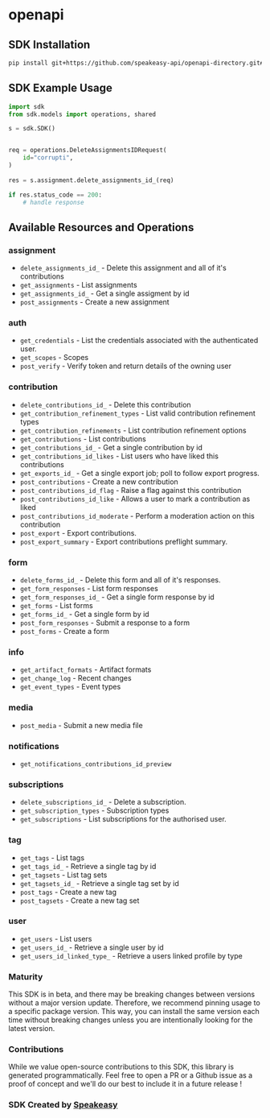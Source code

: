 # openapi

<!-- Start SDK Installation -->
## SDK Installation

```bash
pip install git+https://github.com/speakeasy-api/openapi-directory.git#subdirectory=SDKs/contribly.com/1.0.0/python
```
<!-- End SDK Installation -->

## SDK Example Usage
<!-- Start SDK Example Usage -->
```python
import sdk
from sdk.models import operations, shared

s = sdk.SDK()


req = operations.DeleteAssignmentsIDRequest(
    id="corrupti",
)
    
res = s.assignment.delete_assignments_id_(req)

if res.status_code == 200:
    # handle response
```
<!-- End SDK Example Usage -->

<!-- Start SDK Available Operations -->
## Available Resources and Operations


### assignment

* `delete_assignments_id_` - Delete this assignment and all of it's contributions
* `get_assignments` - List assignments
* `get_assignments_id_` - Get a single assigment by id
* `post_assignments` - Create a new assignment

### auth

* `get_credentials` - List the credentials associated with the authenticated user.
* `get_scopes` - Scopes
* `post_verify` - Verify token and return details of the owning user

### contribution

* `delete_contributions_id_` - Delete this contribution
* `get_contribution_refinement_types` - List valid contribution refinement types
* `get_contribution_refinements` - List contribution refinement options
* `get_contributions` - List contributions
* `get_contributions_id_` - Get a single contribution by id
* `get_contributions_id_likes` - List users who have liked this contributions
* `get_exports_id_` - Get a single export job; poll to follow export progress.
* `post_contributions` - Create a new contribution
* `post_contributions_id_flag` - Raise a flag against this contribution
* `post_contributions_id_like` - Allows a user to mark a contribution as liked
* `post_contributions_id_moderate` - Perform a moderation action on this contribution
* `post_export` - Export contributions.
* `post_export_summary` - Export contributions preflight summary.

### form

* `delete_forms_id_` - Delete this form and all of it's responses.
* `get_form_responses` - List form responses
* `get_form_responses_id_` - Get a single form response by id
* `get_forms` - List forms
* `get_forms_id_` - Get a single form by id
* `post_form_responses` - Submit a response to a form
* `post_forms` - Create a form

### info

* `get_artifact_formats` - Artifact formats
* `get_change_log` - Recent changes
* `get_event_types` - Event types

### media

* `post_media` - Submit a new media file

### notifications

* `get_notifications_contributions_id_preview`

### subscriptions

* `delete_subscriptions_id_` - Delete a subscription.
* `get_subscription_types` - Subscription types
* `get_subscriptions` - List subscriptions for the authorised user.

### tag

* `get_tags` - List tags
* `get_tags_id_` - Retrieve a single tag by id
* `get_tagsets` - List tag sets
* `get_tagsets_id_` - Retrieve a single tag set by id
* `post_tags` - Create a new tag
* `post_tagsets` - Create a new tag set

### user

* `get_users` - List users
* `get_users_id_` - Retrieve a single user by id
* `get_users_id_linked_type_` - Retrieve a users linked profile by type
<!-- End SDK Available Operations -->

### Maturity

This SDK is in beta, and there may be breaking changes between versions without a major version update. Therefore, we recommend pinning usage
to a specific package version. This way, you can install the same version each time without breaking changes unless you are intentionally
looking for the latest version.

### Contributions

While we value open-source contributions to this SDK, this library is generated programmatically.
Feel free to open a PR or a Github issue as a proof of concept and we'll do our best to include it in a future release !

### SDK Created by [Speakeasy](https://docs.speakeasyapi.dev/docs/using-speakeasy/client-sdks)

